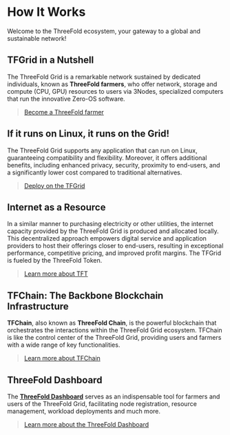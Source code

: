 <h1> How It Works </h1>

Welcome to the ThreeFold ecosystem, your gateway to a global and sustainable network!

## TFGrid in a Nutshell

The ThreeFold Grid is a remarkable network sustained by dedicated individuals, known as **ThreeFold farmers**, who offer network, storage and compute (CPU, GPU) resources to users via 3Nodes, specialized computers that run the innovative Zero-OS software.

> [Become a ThreeFold farmer](../../documentation/farmers/farmers.md)

## If it runs on Linux, it runs on the Grid!

The ThreeFold Grid supports any application that can run on Linux, guaranteeing compatibility and flexibility. Moreover, it offers additional benefits, including enhanced privacy, security, proximity to end-users, and a significantly lower cost compared to traditional alternatives.

> [Deploy on the TFGrid](../../documentation/system_administrators/getstarted/tfgrid3_getstarted.md)

## Internet as a Resource

In a similar manner to purchasing electricity or other utilities, the internet capacity provided by the ThreeFold Grid is produced and allocated locally. This decentralized approach empowers digital service and application providers to host their offerings closer to end-users, resulting in exceptional performance, competitive pricing, and improved profit margins. The TFGrid is fueled by the ThreeFold Token.

> [Learn more about TFT](../about/token_overview/token_overview.md)

## TFChain: The Backbone Blockchain Infrastructure

__TFChain__, also known as __ThreeFold Chain__, is the powerful blockchain that orchestrates the interactions within the ThreeFold Grid ecosystem. TFChain is like the control center of the ThreeFold Grid, providing users and farmers with a wide range of key functionalities.

> [Learn more about TFChain](../technology/concepts/tfchain.md)

## ThreeFold Dashboard

The [**ThreeFold Dashboard**](https://dashboard.grid.tf/) serves as an indispensable tool for farmers and users of the ThreeFold Grid, facilitating node registration, resource management, workload deployments and much more.

> [Learn more about the ThreeFold Dashboard](../../documentation/dashboard/dashboard.md)
